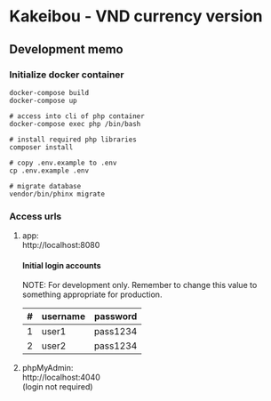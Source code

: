# Kakeibou - VND currency version

## Development memo
### Initialize docker container
```
docker-compose build
docker-compose up

# access into cli of php container
docker-compose exec php /bin/bash

# install required php libraries
composer install

# copy .env.example to .env
cp .env.example .env

# migrate database
vendor/bin/phinx migrate
```

### Access urls
1. app:  
    http://localhost:8080

    #### Initial login accounts

    NOTE: For development only. Remember to change this value to something appropriate for production.

    | # | username | password |
    | --- | --- | --- |
    | 1 | user1 | pass1234 |
    | 2 | user2 | pass1234 |

2. phpMyAdmin:  
    http://localhost:4040  
    (login not required)
